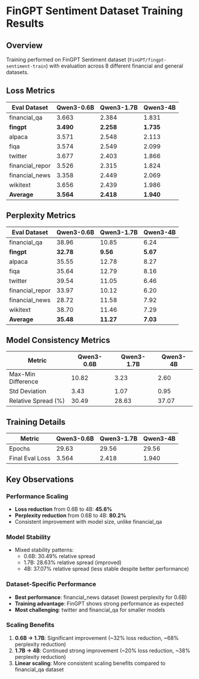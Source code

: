 # FinGPT Sentiment Dataset Training Results

## Overview
Training performed on FinGPT Sentiment dataset (`FinGPT/fingpt-sentiment-train`) with evaluation across 8 different financial and general datasets.

## Loss Metrics

| Eval Dataset | Qwen3-0.6B | Qwen3-1.7B | Qwen3-4B |
|--------------|------------|------------|----------|
| financial_qa | 3.663 | 2.384 | 1.831 |
| **fingpt** | **3.490** | **2.258** | **1.735** |
| alpaca | 3.571 | 2.548 | 2.113 |
| fiqa | 3.574 | 2.549 | 2.099 |
| twitter | 3.677 | 2.403 | 1.866 |
| financial_repor | 3.526 | 2.315 | 1.824 |
| financial_news | 3.358 | 2.449 | 2.069 |
| wikitext | 3.656 | 2.439 | 1.986 |
| **Average** | **3.564** | **2.418** | **1.940** |

## Perplexity Metrics

| Eval Dataset | Qwen3-0.6B | Qwen3-1.7B | Qwen3-4B |
|--------------|------------|------------|----------|
| financial_qa | 38.96 | 10.85 | 6.24 |
| **fingpt** | **32.78** | **9.56** | **5.67** |
| alpaca | 35.55 | 12.78 | 8.27 |
| fiqa | 35.64 | 12.79 | 8.16 |
| twitter | 39.54 | 11.05 | 6.46 |
| financial_repor | 33.97 | 10.12 | 6.20 |
| financial_news | 28.72 | 11.58 | 7.92 |
| wikitext | 38.70 | 11.46 | 7.29 |
| **Average** | **35.48** | **11.27** | **7.03** |

## Model Consistency Metrics

| Metric | Qwen3-0.6B | Qwen3-1.7B | Qwen3-4B |
|--------|------------|------------|----------|
| Max-Min Difference | 10.82 | 3.23 | 2.60 |
| Std Deviation | 3.43 | 1.07 | 0.95 |
| Relative Spread (%) | 30.49 | 28.63 | 37.07 |

## Training Details

| Metric | Qwen3-0.6B | Qwen3-1.7B | Qwen3-4B |
|--------|------------|------------|----------|
| Epochs | 29.63 | 29.56 | 29.56 |
| Final Eval Loss | 3.564 | 2.418 | 1.940 |

## Key Observations

### Performance Scaling
- **Loss reduction** from 0.6B to 4B: **45.6%**
- **Perplexity reduction** from 0.6B to 4B: **80.2%**
- Consistent improvement with model size, unlike financial_qa

### Model Stability
- Mixed stability patterns:
  - 0.6B: 30.49% relative spread
  - 1.7B: 28.63% relative spread (improved)
  - 4B: 37.07% relative spread (less stable despite better performance)

### Dataset-Specific Performance
- **Best performance**: financial_news dataset (lowest perplexity for 0.6B)
- **Training advantage**: FinGPT shows strong performance as expected
- **Most challenging**: twitter and financial_qa for smaller models

### Scaling Benefits
1. **0.6B → 1.7B**: Significant improvement (~32% loss reduction, ~68% perplexity reduction)
2. **1.7B → 4B**: Continued strong improvement (~20% loss reduction, ~38% perplexity reduction)
3. **Linear scaling**: More consistent scaling benefits compared to financial_qa dataset
